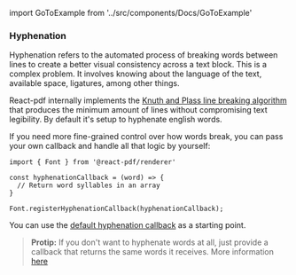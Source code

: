 import GoToExample from '../src/components/Docs/GoToExample'

### Hyphenation

Hyphenation refers to the automated process of breaking words between lines to create a better visual consistency across a text block. This is a complex problem. It involves knowing about the language of the text, available space, ligatures, among other things.

React-pdf internally implements the [Knuth and Plass line breaking algorithm](http://www.eprg.org/G53DOC/pdfs/knuth-plass-breaking.pdf) that produces the minimum amount of lines without compromising text legibility. By default it's setup to hyphenate english words.

If you need more fine-grained control over how words break, you can pass your own callback and handle all that logic by yourself:

```
import { Font } from '@react-pdf/renderer'

const hyphenationCallback = (word) => {
  // Return word syllables in an array
}

Font.registerHyphenationCallback(hyphenationCallback);
```

You can use the [default hyphenation callback](https://github.com/diegomura/react-pdf/blob/master/packages/textkit/src/engines/wordHyphenation/index.js) as a starting point.

> **Protip:** If you don't want to hyphenate words at all, just provide a callback that returns the same words it receives. More information [here](/fonts#registerhyphenationcallback)

<GoToExample name="hyphenation-callback" />
